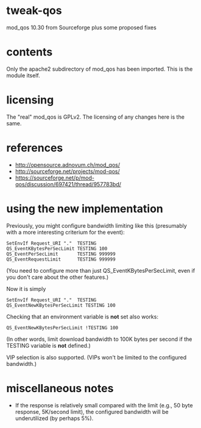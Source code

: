 tweak-qos
=========

mod_qos 10.30 from Sourceforge plus some proposed fixes

contents
========

Only the apache2 subdirectory of mod_qos has been imported.  This is the module itself.

licensing
=========

The "real" mod_qos is GPLv2.  The licensing of any changes here is the same.

references
==========

* http://opensource.adnovum.ch/mod_qos/
* http://sourceforge.net/projects/mod-qos/
* https://sourceforge.net/p/mod-qos/discussion/697421/thread/957783bd/

using the new implementation
============================

Previously, you might configure bandwidth limiting like this (presumably with a more interesting criterium for the event):
```
SetEnvIf Request_URI "."  TESTING
QS_EventKBytesPerSecLimit TESTING 100
QS_EventPerSecLimit       TESTING 999999
QS_EventRequestLimit      TESTING 999999
```

(You need to configure more than just QS_EventKBytesPerSecLimit, even if you don't care about the other features.)

Now it is simply
```
SetEnvIf Request_URI "."  TESTING
QS_EventNewKBytesPerSecLimit TESTING 100
```

Checking that an environment variable is **not** set also works:
```
QS_EventNewKBytesPerSecLimit !TESTING 100
```

(In other words, limit download bandwidth to 100K bytes per second if the TESTING variable is **not** defined.)

VIP selection is also supported.  (VIPs won't be limited to the configured bandwidth.)

miscellaneous notes
===================

* If the response is relatively small compared with the limit (e.g., 50 byte response, 5K/second limit), the
configured bandwidth will be underutilized (by perhaps 5%).
